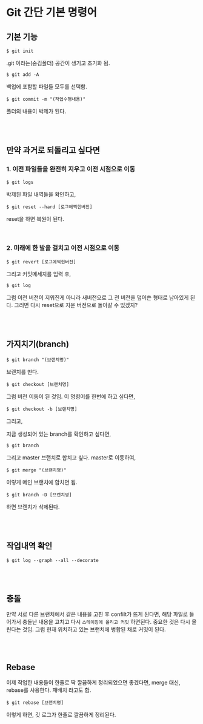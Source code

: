 # Git 간단 기본 명령어

## 기본 기능

```shell
$ git init
```

.git 이라는(숨김폴더) 공간이 생기고 초기화 됨.

```shell
$ git add -A
```

백업에 포함할 파일들 모두를 선택함.

```shell
$ git commit -m "(작업수행내용)"
```

폴더의 내용이 박제가 된다.

<br/>

<br/>

## 만약 과거로 되돌리고 싶다면

### 1. 이전 파일들을 완전히 지우고 이전 시점으로 이동

```shell
$ git logs
```

박제된 파일 내역들을 확인하고,

```shell
$ git reset --hard [로그에찍힌버전]
```

reset을 하면 복원이 된다.

<br/>

### 2. 미래에 한 발을 걸치고 이전 시점으로 이동

```shell
$ git revert [로그에찍힌버전]
```

그리고 커밋메세지를 입력 후,

```shell
$ git log
```

그럼 이전 버전이 지워진게 아니라 새버전으로 그 전 버전을 덮어쓴 형태로 남아있게 된다. 그러면 다시 reset으로 지운 버전으로 돌아갈 수 있겠지?

<br/>

<br/>

## 가지치기(branch)

```shell
$ git branch "(브랜치명)"
```

브랜치를 딴다.

```shell
$ git checkout [브랜치명]
```

그럼 버전 이동이 된 것임. 이 명령어를 한번에 하고 싶다면,

```shell
$ git checkout -b [브랜치명]
```

그리고,

지금 생성되어 있는 branch를 확인하고 싶다면,

```shell
$ git branch
```

그리고 master 브랜치로 합치고 싶다. master로 이동하여,

```shell
$ git merge "(브랜치명)"
```

이렇게 메인 브랜치에 합치면 됨.

```shell
$ git branch -D [브랜치명]
```

하면 브랜치가 삭제된다.

<br/>

<br/>

## 작업내역 확인

```shell
$ git log --graph --all --decorate
```

<br/>

<br/>

## 충돌

만약 서로 다른 브랜치에서 같은 내용을 고친 후 confilt가 뜨게 된다면, 해당 파일로 들어가서 충돌난 내용을 고치고 다시 `스테이징에 올리고 커밋` 하면된다. 중요한 것은 다시 올린다는 것임. 그럼 현재 위치하고 있는 브랜치에 병합된 채로 커밋이 된다.

<br/>

<br/>

## Rebase

이제 작업한 내용들이 한줄로 딱 깔끔하게 정리되었으면 좋겠다면, merge 대신, rebase를 사용한다. 재배치 라고도 함.

```shell
$ git rebase [브랜치명]
```

이렇게 하면, 깃 로그가 한줄로 깔끔하게 정리된다.
